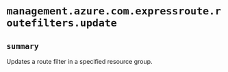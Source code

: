 # `management.azure.com.expressroute.routefilters.update`

## `summary`
Updates a route filter in a specified resource group.


